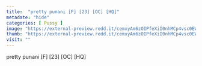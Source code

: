 ```yaml
---
title:  "pretty punani [F] [23] [OC] [HQ]"
metadate: "hide"
categories: [ Pussy ]
image: "https://external-preview.redd.it/cemxyAm6zOIPfeXiI0nhMCp4vsc0EWk48Qi8ON9CejI.jpg?auto=webp&s=3d39b70353627a0bd778e836ce591bbc0bcff9ab"
thumb: "https://external-preview.redd.it/cemxyAm6zOIPfeXiI0nhMCp4vsc0EWk48Qi8ON9CejI.jpg?width=1080&crop=smart&auto=webp&s=3854f67005e376cd26c04683b181705e2bf77f5d"
visit: ""
---
```

pretty punani [F] [23] [OC] [HQ]
